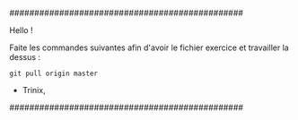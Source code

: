 
###############################################

Hello !

Faite les commandes suivantes afin d'avoir le fichier 
exercice et travailler la dessus :

	git pull origin master

- Trinix,

###############################################
